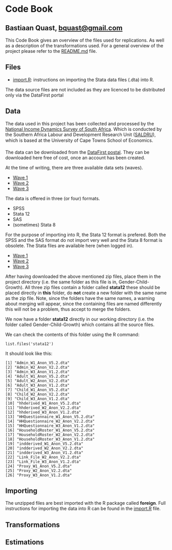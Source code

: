 Code Book
========================================================
Bastiaan Quast, bquast@gmail.com
--------------------------------------------------------

This Code Book gives an overview of the files used for replications. As well as a description of the transformations used. For a general overview of the project please refer to the [README.md](/README.md) file.

Files
--------------------------------------------------------
* [import.R](/import.R): instructions on importing the Stata data files (.dta) into R.


The data source files are not included as they are licenced to be distributed only via the DataFirst portal

Data
--------------------------------------------------------
The data used in this project has been collected and processed by the [National Income Dynamics Survey of South Africa][1]. Which is conducted by the Southern Africa Labour and Development Research Unit ([SALDRU][2]), which is based at the University of Cape Towns School of Economics.

The data can be downloaded from the [DataFirst postal][2]. They can be downloaded here free of cost, once an account has been created.

At the time of writing, there are three available data sets (waves).

* [Wave 1][3]
* [Wave 2][4]
* [Wave 3][5]

The data is offered in three (or four) formats.

* SPSS
* Stata 12
* SAS
* (sometimes) Stata 8

For the purpose of importing into R, the Stata 12 format is prefered. Both the SPSS and the SAS format do not import very well and the Stata 8 format is obsolete. The Stata files are available here (when logged in).

* [Wave 1][6]
* [Wave 2][7]
* [Wave 3][8]

After having downloaded the above mentioned zip files, place them in the project directory (i.e. the same folder as this file is in, Gender-Child-Growth). All three zip files contain a folder called **stata12** these should be placed directly in **this** folder, do **not** create a new folder with the same name as the zip file. Note, since the folders have the same names, a warning about merging will appear, since the containing files are named differently this will not be a problem, thus accept to merge the folders.

We now have a folder **stata12** directly in our working directory (i.e. the folder called Gender-Child-Growth) which contains all the source files.

We can check the contents of this folder using the R command:

    list.files('stata12')

It should look like this:

    [1] "Admin_W1_Anon_V5.2.dta"          
    [2] "Admin_W2_Anon_V2.2.dta"          
    [3] "Admin_W3_Anon_V1.2.dta"          
    [4] "Adult_W1_Anon_V5.2.dta"          
    [5] "Adult_W2_Anon_V2.2.dta"          
    [6] "Adult_W3_Anon_V1.2.dta"          
    [7] "Child_W1_Anon_V5.2.dta"          
    [8] "Child_W2_Anon_V2.2.dta"          
    [9] "Child_W3_Anon_V1.2.dta"          
    [10] "hhderived_W1_Anon_V5.2.dta"      
    [11] "hhderived_W2_Anon_V2.2.dta"      
    [12] "hhderived_W3_Anon_V1.2.dta"      
    [13] "HHQuestionnaire_W1_Anon_V5.2.dta"
    [14] "HHQuestionnaire_W2_Anon_V2.2.dta"
    [15] "HHQuestionnaire_W3_Anon_V1.2.dta"
    [16] "HouseholdRoster_W1_Anon_V5.2.dta"
    [17] "HouseholdRoster_W2_Anon_V2.2.dta"
    [18] "HouseholdRoster_W3_Anon_V1.2.dta"
    [19] "indderived_W1_Anon_V5.2.dta"     
    [20] "indderived_W2_Anon_V2.2.dta"     
    [21] "indderived_W3_Anon_V1.2.dta"     
    [22] "Link_File_W2_Anon_V2.2.dta"      
    [23] "Link_File_W3_Anon_V1.2.dta"      
    [24] "Proxy_W1_Anon_V5.2.dta"          
    [25] "Proxy_W2_Anon_V2.2.dta"          
    [26] "Proxy_W3_Anon_V1.2.dta"


Importing
--------------------------------------------------------
The unzipped files are best imported with the R package called **foreign**. Full instructions for importing the data into R can be found in the [import.R](/import.R) file.

Transformations
--------------------------------------------------------


Estimations
--------------------------------------------------------




[1]: http://www.nids.uct.ac.za/
[2]: http://www.saldru.uct.ac.za/
[3]: http://www.datafirst.uct.ac.za/dataportal/index.php/catalog/central/about
[4]: http://www.datafirst.uct.ac.za/dataportal/index.php/catalog/451
[5]: http://www.datafirst.uct.ac.za/dataportal/index.php/catalog/452
[6]: http://www.datafirst.uct.ac.za/dataportal/index.php/catalog/453
[7]: http://www.datafirst.uct.ac.za/dataportal/index.php/catalog/451/download/6038
[8]: http://www.datafirst.uct.ac.za/dataportal/index.php/catalog/452/download/6001
[9]: http://www.datafirst.uct.ac.za/dataportal/index.php/catalog/453/download/6052
